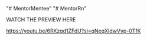 "# MentorMentee" 
"# MentorRn" 

 
WATCH THE PREVIEW HERE 

https://youtu.be/6RKzgd1ZFdU?si=qNeqXIdwVvp-0TfK
